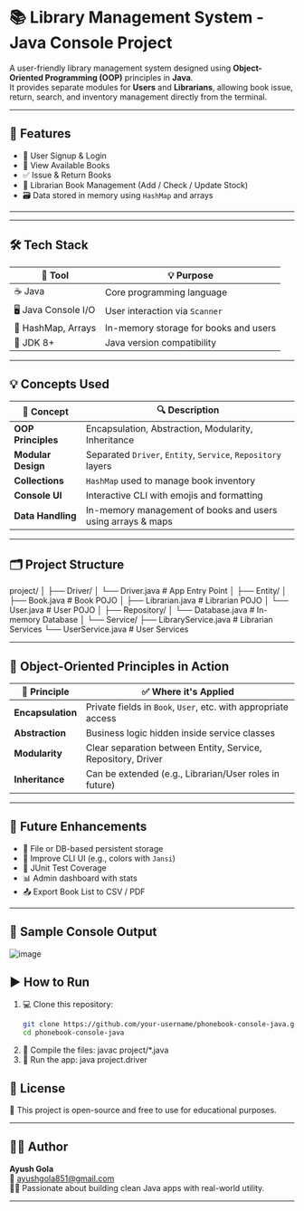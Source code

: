 # 📚 Library Management System - Java Console Project

A user-friendly library management system designed using **Object-Oriented Programming (OOP)** principles in **Java**.  
It provides separate modules for **Users** and **Librarians**, allowing book issue, return, search, and inventory management directly from the terminal.

---

## 🚀 Features

- 👤 User Signup & Login
- 📖 View Available Books
- ✅ Issue & Return Books
- 👮 Librarian Book Management (Add / Check / Update Stock)
- 🗃️ Data stored in memory using `HashMap` and arrays

---

---

## 🛠️ Tech Stack

| 🔧 Tool              | 💡 Purpose                             |
|----------------------|----------------------------------------|
| ☕ Java               | Core programming language              |
| 🖥️ Java Console I/O   | User interaction via `Scanner`         |
| 🧠 HashMap, Arrays    | In-memory storage for books and users  |
| 🧪 JDK 8+             | Java version compatibility             |

---

## 💡 Concepts Used

| 📘 Concept         | 🔍 Description |
|-------------------|----------------|
| **OOP Principles** | Encapsulation, Abstraction, Modularity, Inheritance |
| **Modular Design** | Separated `Driver`, `Entity`, `Service`, `Repository` layers |
| **Collections**    | `HashMap` used to manage book inventory |
| **Console UI**     | Interactive CLI with emojis and formatting |
| **Data Handling**  | In-memory management of books and users using arrays & maps |

---

## 🗂️ Project Structure

project/
│
├── Driver/
│ └── Driver.java # App Entry Point
│
├── Entity/
│ ├── Book.java # Book POJO
│ ├── Librarian.java # Librarian POJO
│ └── User.java # User POJO
│
├── Repository/
│ └── Database.java # In-memory Database
│
└── Service/
├── LibraryService.java # Librarian Services
└── UserService.java # User Services




---

## 🧠 Object-Oriented Principles in Action

| 🧩 Principle     | ✅ Where it's Applied                                          |
|------------------|---------------------------------------------------------------|
| **Encapsulation** | Private fields in `Book`, `User`, etc. with appropriate access |
| **Abstraction**   | Business logic hidden inside service classes                   |
| **Modularity**    | Clear separation between Entity, Service, Repository, Driver   |
| **Inheritance**   | Can be extended (e.g., Librarian/User roles in future)         |

---

## 🔮 Future Enhancements

- 💾 File or DB-based persistent storage
- 🌈 Improve CLI UI (e.g., colors with `Jansi`)
- 🧪 JUnit Test Coverage
- 📊 Admin dashboard with stats
- 📤 Export Book List to CSV / PDF

---

## 📸 Sample Console Output
![image](https://github.com/user-attachments/assets/d7d25b32-8faf-4cd4-bf20-ba1e7a53c0af)

## ▶️ How to Run

1. 💻 Clone this repository:
   ```bash
   git clone https://github.com/your-username/phonebook-console-java.git
   cd phonebook-console-java
2. 🧾 Compile the files:
    javac project/*.java
3. 🚀 Run the app:
    java project.driver

## 📜 License

📝 This project is open-source and free to use for educational purposes.

---

## 🙋‍♂️ Author

**Ayush Gola**  
📧 [ayushgola851@gmail.com](mailto:ayushgola851@gmail.com)  
👨‍💻 Passionate about building clean Java apps with real-world utility.

---


